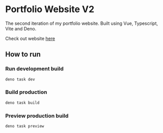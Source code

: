 # Portfolio Website V2

The second iteration of my portfolio website. Built using Vue, Typescript, Vite
and Deno.

Check out website [here](https://www.matteogiannone.dev)

## How to run

### Run development build

```bash
deno task dev
```

### Build production

```bash
deno task build
```

### Preview production build

```bash
deno task preview
```
